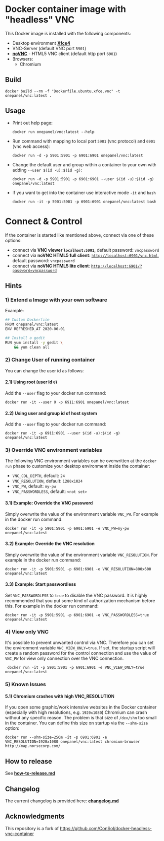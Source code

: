 # Docker container image with "headless" VNC

This Docker image is installed with the following components:

* Desktop environment [**Xfce4**](http://www.xfce.org)
* VNC-Server (default VNC port `5901`)
* [**noVNC**](https://github.com/novnc/noVNC) - HTML5 VNC client (default http port `6901`)
* Browsers:
  * Chromium

## Build

```
docker build --rm -f "Dockerfile.ubuntu.xfce.vnc" -t onepanel/vnc:latest .
```

## Usage

- Print out help page:

      docker run onepanel/vnc:latest --help

- Run command with mapping to local port `5901` (vnc protocol) and `6901` (vnc web access):

      docker run -d -p 5901:5901 -p 6901:6901 onepanel/vnc:latest
  
- Change the default user and group within a container to your own with adding `--user $(id -u):$(id -g)`:

      docker run -d -p 5901:5901 -p 6901:6901 --user $(id -u):$(id -g) onepanel/vnc:latest

- If you want to get into the container use interactive mode `-it` and `bash`
      
      docker run -it -p 5901:5901 -p 6901:6901 onepanel/vnc:latest bash

# Connect & Control

If the container is started like mentioned above, connect via one of these options:

* connect via __VNC viewer `localhost:5901`__, default password: `vncpassword`
* connect via __noVNC HTML5 full client__: [`http://localhost:6901/vnc.html`](http://localhost:6901/vnc.html), default password: `vncpassword` 
* connect via __noVNC HTML5 lite client__: [`http://localhost:6901/?password=vncpassword`](http://localhost:6901/?password=vncpassword) 


## Hints

### 1) Extend a Image with your own software

Example:

```bash
## Custom Dockerfile
FROM onepanel/vnc:latest
ENV REFRESHED_AT 2020-06-01

## Install a gedit
RUN yum install -y gedit \
    && yum clean all
```

### 2) Change User of running container

You can change the user id as follows: 

#### 2.1) Using root (user id `0`)
Add the `--user` flag to your docker run command:

    docker run -it --user 0 -p 6911:6901 onepanel/vnc:latest

#### 2.2) Using user and group id of host system
Add the `--user` flag to your docker run command:

    docker run -it -p 6911:6901 --user $(id -u):$(id -g) onepanel/vnc:latest

### 3) Override VNC environment variables
The following VNC environment variables can be overwritten at the `docker run` phase to customize your desktop environment inside the container:

- `VNC_COL_DEPTH`, default: `24`
- `VNC_RESOLUTION`, default: `1280x1024`
- `VNC_PW`, default: `my-pw`
- `VNC_PASSWORDLESS`, default: `<not set>`

#### 3.1) Example: Override the VNC password
Simply overwrite the value of the environment variable `VNC_PW`. For example in
the docker run command:

    docker run -it -p 5901:5901 -p 6901:6901 -e VNC_PW=my-pw onepanel/vnc:latest

#### 3.2) Example: Override the VNC resolution
Simply overwrite the value of the environment variable `VNC_RESOLUTION`. For example in
the docker run command:

    docker run -it -p 5901:5901 -p 6901:6901 -e VNC_RESOLUTION=800x600 onepanel/vnc:latest

#### 3.3) Example: Start passwordless
Set `VNC_PASSWORDLESS` to `true` to disable the VNC password.
It is highly recommended that you put some kind of authorization mechanism
before this. For example in the docker run command:

    docker run -it -p 5901:5901 -p 6901:6901 -e VNC_PASSWORDLESS=true onepanel/vnc:latest

### 4) View only VNC
It's possible to prevent unwanted control via VNC. Therefore you can set the environment variable `VNC_VIEW_ONLY=true`. If set, the startup script will create a random password for the control connection and use the value of `VNC_PW` for view only connection over the VNC connection.

     docker run -it -p 5901:5901 -p 6901:6901 -e VNC_VIEW_ONLY=true onepanel/vnc:latest

### 5) Known Issues

#### 5.1) Chromium crashes with high VNC_RESOLUTION
If you open some graphic/work intensive websites in the Docker container (especially with high resolutions, e.g. `1920x1080`) Chromium can crash without any specific reason. The problem is that size of `/dev/shm` too small in the container. You can define this size on startup via the  `--shm-size` option:

    docker run --shm-size=256m -it -p 6901:6901 -e VNC_RESOLUTION=1920x1080 onepanel/vnc:latest chromium-browser http://map.norsecorp.com/

## How to release
See **[how-to-release.md](./how-to-release.md)**

## Changelog
The current changelog is provided here: **[changelog.md](./changelog.md)**

## Acknowledgments
This repository is a fork of https://github.com/ConSol/docker-headless-vnc-container
